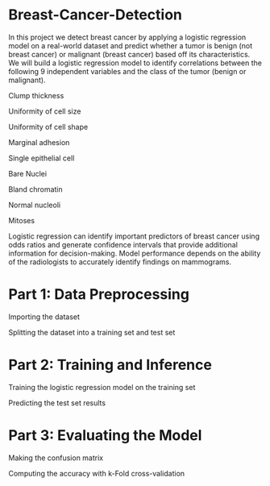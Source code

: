 # Breast-Cancer-Detection
In this project we  detect breast cancer by applying a logistic regression model on a real-world dataset and predict whether a tumor is benign (not breast cancer) or malignant (breast cancer) based off its characteristics.
We will build a logistic regression model to identify correlations between the following 9 independent variables and the class of the tumor (benign or malignant).



Clump thickness

Uniformity of cell size

Uniformity of cell shape

Marginal adhesion

Single epithelial cell

Bare Nuclei

Bland chromatin

Normal nucleoli

Mitoses

Logistic regression can identify important predictors of breast cancer using odds ratios and generate confidence intervals that provide additional information for decision-making. Model performance depends on the ability of the radiologists to accurately identify findings on mammograms.

# Part 1: Data Preprocessing

Importing the dataset

Splitting the dataset into a training set and test set

# Part 2: Training and Inference

Training the logistic regression model on the training set

Predicting the test set results

# Part 3: Evaluating the Model

Making the confusion matrix

Computing the accuracy with k-Fold cross-validation
